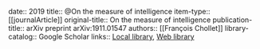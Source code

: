 date:: 2019
title:: @On the measure of intelligence
item-type:: [[journalArticle]]
original-title:: On the measure of intelligence
publication-title:: arXiv preprint arXiv:1911.01547
authors:: [[François Chollet]]
library-catalog:: Google Scholar
links:: [Local library](zotero://select/library/items/8RT9FGYY), [Web library](https://www.zotero.org/users/6520516/items/8RT9FGYY)
